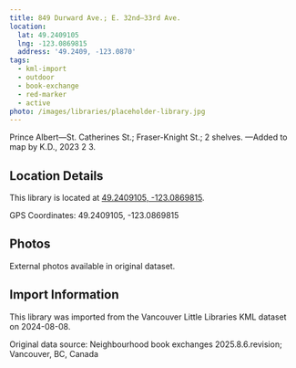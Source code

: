 ```yaml
---
title: 849 Durward Ave.; E. 32nd—33rd Ave.
location:
  lat: 49.2409105
  lng: -123.0869815
  address: '49.2409, -123.0870'
tags:
  - kml-import
  - outdoor
  - book-exchange
  - red-marker
  - active
photo: /images/libraries/placeholder-library.jpg
---
```

Prince Albert—St. Catherines St.; 
Fraser-Knight St.; 2 shelves.
—Added to map by K.D., 2023 2 3.

## Location Details

This library is located at [49.2409105, -123.0869815](https://www.google.com/maps?q=49.2409105,-123.0869815).

GPS Coordinates: 49.2409105, -123.0869815

## Photos

External photos available in original dataset.

## Import Information

This library was imported from the Vancouver Little Libraries KML dataset on 2024-08-08.

Original data source: Neighbourhood book exchanges 2025.8.6.revision; Vancouver, BC, Canada
